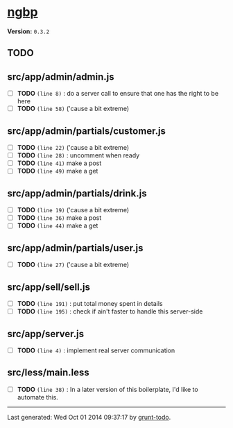 # [ngbp]( https://github.com/ngbp/ngbp )

**Version:** `0.3.2`

## TODO

## src/app/admin/admin.js

-  [ ] **TODO** `(line 8)` : do a server call to ensure that one has the right to be here
-  [ ] **TODO** `(line 58)`  ('cause a bit extreme)

## src/app/admin/partials/customer.js

-  [ ] **TODO** `(line 22)`  ('cause a bit extreme)
-  [ ] **TODO** `(line 28)` : uncomment when ready
-  [ ] **TODO** `(line 41)`  make a post
-  [ ] **TODO** `(line 49)`  make a get

## src/app/admin/partials/drink.js

-  [ ] **TODO** `(line 19)`  ('cause a bit extreme)
-  [ ] **TODO** `(line 36)`  make a post
-  [ ] **TODO** `(line 44)`  make a get

## src/app/admin/partials/user.js

-  [ ] **TODO** `(line 27)`  ('cause a bit extreme)

## src/app/sell/sell.js

-  [ ] **TODO** `(line 191)`  : put total money spent in details
-  [ ] **TODO** `(line 195)`  : check if ain't faster to handle this server-side

## src/app/server.js

-  [ ] **TODO** `(line 4)` : implement real server communication

## src/less/main.less

-  [ ] **TODO** `(line 38)` : In a later version of this boilerplate, I'd like to automate this.


* * *

Last generated: Wed Oct 01 2014 09:37:17 by [grunt-todo](https://github.com/leny/grunt-todo).
